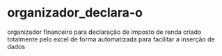 # organizador_declara-o
organizador financeiro para declaração de imposto de renda
criado totalmente pelo excel de forma automatizada para facilitar a inserção de dados
